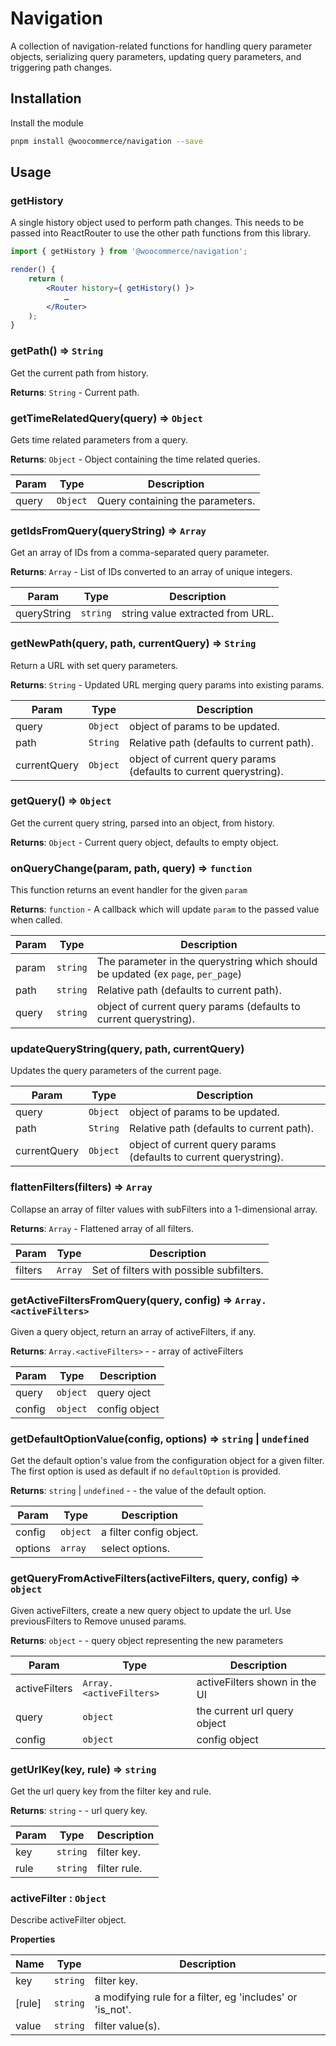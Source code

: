 # Navigation

A collection of navigation-related functions for handling query parameter objects, serializing query parameters, updating query parameters, and triggering path changes.

## Installation

Install the module

```bash
pnpm install @woocommerce/navigation --save
```

## Usage

### getHistory

A single history object used to perform path changes. This needs to be passed into ReactRouter to use the other path functions from this library.

```jsx
import { getHistory } from '@woocommerce/navigation';

render() {
	return (
		<Router history={ getHistory() }>
			…
		</Router>
	);
}
```

### getPath() ⇒ <code>String</code>
Get the current path from history.

**Returns**: <code>String</code> - Current path.

### getTimeRelatedQuery(query) ⇒ <code>Object</code>
Gets time related parameters from a query.

**Returns**: <code>Object</code> - Object containing the time related queries.

| Param | Type | Description |
| --- | --- | --- |
| query | <code>Object</code> | Query containing the parameters. |

### getIdsFromQuery(queryString) ⇒ <code>Array</code>
Get an array of IDs from a comma-separated query parameter.

**Returns**: <code>Array</code> - List of IDs converted to an array of unique integers.

| Param | Type | Description |
| --- | --- | --- |
| queryString | <code>string</code> | string value extracted from URL. |

### getNewPath(query, path, currentQuery) ⇒ <code>String</code>
Return a URL with set query parameters.

**Returns**: <code>String</code> - Updated URL merging query params into existing params.

| Param | Type | Description |
| --- | --- | --- |
| query | <code>Object</code> | object of params to be updated. |
| path | <code>String</code> | Relative path (defaults to current path). |
| currentQuery | <code>Object</code> | object of current query params (defaults to current querystring). |

### getQuery() ⇒ <code>Object</code>
Get the current query string, parsed into an object, from history.

**Returns**: <code>Object</code> - Current query object, defaults to empty object.

### onQueryChange(param, path, query) ⇒ <code>function</code>
This function returns an event handler for the given `param`

**Returns**: <code>function</code> - A callback which will update `param` to the passed value when called.

| Param | Type | Description |
| --- | --- | --- |
| param | <code>string</code> | The parameter in the querystring which should be updated (ex `page`, `per_page`) |
| path | <code>string</code> | Relative path (defaults to current path). |
| query | <code>string</code> | object of current query params (defaults to current querystring). |

### updateQueryString(query, path, currentQuery)
Updates the query parameters of the current page.

| Param | Type | Description |
| --- | --- | --- |
| query | <code>Object</code> | object of params to be updated. |
| path | <code>String</code> | Relative path (defaults to current path). |
| currentQuery | <code>Object</code> | object of current query params (defaults to current querystring). |

### flattenFilters(filters) ⇒ <code>Array</code>
Collapse an array of filter values with subFilters into a 1-dimensional array.

**Returns**: <code>Array</code> - Flattened array of all filters.

| Param | Type | Description |
| --- | --- | --- |
| filters | <code>Array</code> | Set of filters with possible subfilters. |

### getActiveFiltersFromQuery(query, config) ⇒ <code>Array.&lt;activeFilters&gt;</code>
Given a query object, return an array of activeFilters, if any.

**Returns**: <code>Array.&lt;activeFilters&gt;</code> - - array of activeFilters

| Param | Type | Description |
| --- | --- | --- |
| query | <code>object</code> | query oject |
| config | <code>object</code> | config object |

### getDefaultOptionValue(config, options) ⇒ <code>string</code> \| <code>undefined</code>
Get the default option's value from the configuration object for a given filter. The first option is used as default if no <code>defaultOption</code> is provided.

**Returns**: <code>string</code> \| <code>undefined</code> - - the value of the default option.

| Param | Type | Description |
| --- | --- | --- |
| config | <code>object</code> | a filter config object. |
| options | <code>array</code> | select options. |

### getQueryFromActiveFilters(activeFilters, query, config) ⇒ <code>object</code>
Given activeFilters, create a new query object to update the url. Use previousFilters to
Remove unused params.

**Returns**: <code>object</code> - - query object representing the new parameters

| Param | Type | Description |
| --- | --- | --- |
| activeFilters | <code>Array.&lt;activeFilters&gt;</code> | activeFilters shown in the UI |
| query | <code>object</code> | the current url query object |
| config | <code>object</code> | config object |

### getUrlKey(key, rule) ⇒ <code>string</code>
Get the url query key from the filter key and rule.

**Returns**: <code>string</code> - - url query key.

| Param | Type | Description |
| --- | --- | --- |
| key | <code>string</code> | filter key. |
| rule | <code>string</code> | filter rule. |

### activeFilter : <code>Object</code>
Describe activeFilter object.

**Properties**

| Name | Type | Description |
| --- | --- | --- |
| key | <code>string</code> | filter key. |
| [rule] | <code>string</code> | a modifying rule for a filter, eg 'includes' or 'is_not'. |
| value | <code>string</code> | filter value(s). |
